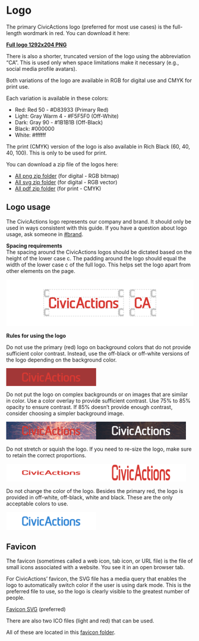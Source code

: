 # Logo
The primary CivicActions logo (preferred for most use cases) is the full-length wordmark in red. You can download it here:

[**Full logo 1292x204 PNG**](https://drive.google.com/file/d/1dkrHZxAViBOLpC2T5rsrMYvT1HZOAjwA/view?usp=sharing)

There is also a shorter, truncated version of the logo using the abbreviation “CA”. This is used only when space limitations make it necessary (e.g., social media profile avatars). 

Both variations of the logo are available in RGB for digital use and CMYK for print use. 

Each variation is available in these colors:

* Red: Red 50 - #D83933 (Primary Red)  
* Light: Gray Warm 4 - #F5F5F0 (Off-White)  
* Dark: Gray 90 - #1B1B1B (Off-Black)  
* Black: #000000  
* White: #ffffff

The print (CMYK) version of the logo is also available in Rich Black (60, 40, 40, 100). This is only to be used for print.

You can download a zip file of the logos here:

* [All png zip folder](https://drive.google.com/file/d/1hBqlfrjjgGhX6IgdUTJ5970Wq1tqb_xS/view?usp=sharing) (for digital - RGB bitmap)  
* [All svg zip folder](https://drive.google.com/file/d/1MCXXg8JlfzzAZkBi2rrK7a9e1zKNJK6-/view?usp=sharing) (for digital - RGB vector)  
* [All pdf zip folder](https://drive.google.com/file/d/1RhE0UVCwoYSx45O_f8KgRRYf39BDbFpm/view?usp=sharing) (for print - CMYK)

## Logo usage  
The CivicActions logo represents our company and brand. It should only be used in ways consistent with this guide. If you have a question about logo usage, ask someone in [#brand](https://app.slack.com/client/T0297RSQF/CEFGEMP4L).

**Spacing requirements**  
The spacing around the CivicActions logos should be dictated based on the height of the lower case c. The padding around the logo should equal the width of the lower case c of the full logo. This helps set the logo apart from other elements on the page.

<img alt="Civic Actions logo spacing requirements" src="https://raw.githubusercontent.com/CivicActions/style-guide/master/docs/img/logo_spacing.png" title="Logo spacing requirements">


**Rules for using the logo**  

Do not use the primary (red) logo on background colors that do not provide sufficient color contrast. Instead, use the off-black or off-white versions of the logo depending on the background color. 

<img alt="Don't: Civic Actions primary red logo on secondary red background" src="https://raw.githubusercontent.com/CivicActions/style-guide/master/docs/img/full_logo_on_dark_red.png" title="Red logo on dark red background" width="48%" align="center">



Do not put the logo on complex backgrounds or on images that are similar in color. Use a color overlay to provide sufficient contrast. Use 75% to 85% opacity to ensure contrast. If 85% doesn’t provide enough contrast, consider choosing a simpler background image.  

<img alt="Don't: Civic Actions red logo has been placed on a complex background" src="https://raw.githubusercontent.com/CivicActions/style-guide/master/docs/img/full_logo_complex_photo.png" title="Logo on a complex background" width="48%" align="left">

<img alt="Do: Civic Actions white logo has been placed on a complex background with an 85% black overlay" src="https://raw.githubusercontent.com/CivicActions/style-guide/master/docs/img/full_logo_complex_photo_overlay.png" title="Logo on a black overlay" width="48%">



Do not stretch or squish the logo. If you need to re-size the logo, make sure to retain the correct proportions. 

<img alt="Don't: Civic Actions logo has been squished" src="https://raw.githubusercontent.com/CivicActions/style-guide/master/docs/img/full_logo_squish.png" title="Squished logo" width="48%" align="left">

<img alt="Don't: Civic Actions logo has been stretched" src="https://raw.githubusercontent.com/CivicActions/style-guide/master/docs/img/full_logo_stretch.png" title="Stretched logo" width="48%">



Do not change the color of the logo. Besides the primary red, the logo is provided in off-white, off-black, white and black. These are the only acceptable colors to use.

<img alt="Don't: Civic Actions logo has been changed to blue" src="https://raw.githubusercontent.com/CivicActions/style-guide/master/docs/img/full_logo_changed_color.png" title="Logo color changed" width="48%" text-align="center">
 
 
              
## Favicon
The favicon (sometimes called a web icon, tab icon, or URL file) is the file of small icons associated with a website. You see it in an open browser tab.

For CivicActions’ favicon, the SVG file has a media query that enables the logo to automatically switch color if the user is using dark mode. This is the preferred file to use, so the logo is clearly visible to the greatest number of people.

[Favicon SVG](https://drive.google.com/file/d/11_spug0_4djx0wfAY7Ew97CmNd6GIe7g/view?usp=sharing) (preferred)

There are also two ICO files (light and red) that can be used.

All of these are located in this [favicon folder](https://drive.google.com/file/d/11_spug0_4djx0wfAY7Ew97CmNd6GIe7g/view?usp=sharing).

